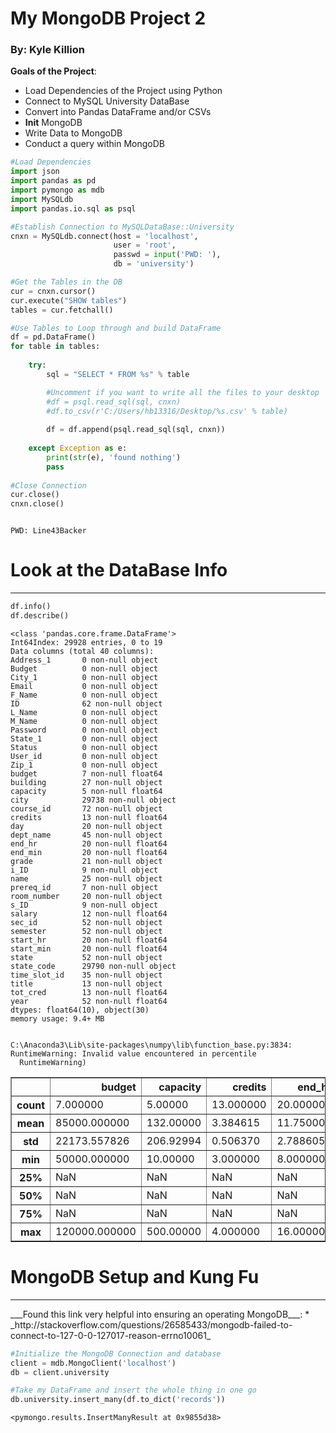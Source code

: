 
# My MongoDB Project 2

### By: Kyle Killion
__Goals of the Project__:
* Load Dependencies of the Project using Python
* Connect to MySQL University DataBase
* Convert into Pandas DataFrame and/or CSVs
* __Init__ MongoDB
* Write Data to MongoDB
* Conduct a query within MongoDB


```python
#Load Dependencies
import json
import pandas as pd
import pymongo as mdb
import MySQLdb
import pandas.io.sql as psql

#Establish Connection to MySQLDataBase::University
cnxn = MySQLdb.connect(host = 'localhost',
                       user = 'root',
                       passwd = input('PWD: '),
                       db = 'university')

#Get the Tables in the DB
cur = cnxn.cursor()
cur.execute("SHOW tables")
tables = cur.fetchall()

#Use Tables to Loop through and build DataFrame
df = pd.DataFrame()
for table in tables:
   
    try:
        sql = "SELECT * FROM %s" % table

        #Uncomment if you want to write all the files to your desktop
        #df = psql.read_sql(sql, cnxn)
        #df.to_csv(r'C:/Users/hb13316/Desktop/%s.csv' % table)
        
        df = df.append(psql.read_sql(sql, cnxn))
        
    except Exception as e:
        print(str(e), 'found nothing')
        pass
        
#Close Connection
cur.close()
cnxn.close()



```

    PWD: Line43Backer
    

# Look at the DataBase Info
<hr>


```python
df.info()
df.describe()
```

    <class 'pandas.core.frame.DataFrame'>
    Int64Index: 29928 entries, 0 to 19
    Data columns (total 40 columns):
    Address_1       0 non-null object
    Budget          0 non-null object
    City_1          0 non-null object
    Email           0 non-null object
    F_Name          0 non-null object
    ID              62 non-null object
    L_Name          0 non-null object
    M_Name          0 non-null object
    Password        0 non-null object
    State_1         0 non-null object
    Status          0 non-null object
    User_id         0 non-null object
    Zip_1           0 non-null object
    budget          7 non-null float64
    building        27 non-null object
    capacity        5 non-null float64
    city            29738 non-null object
    course_id       72 non-null object
    credits         13 non-null float64
    day             20 non-null object
    dept_name       45 non-null object
    end_hr          20 non-null float64
    end_min         20 non-null float64
    grade           21 non-null object
    i_ID            9 non-null object
    name            25 non-null object
    prereq_id       7 non-null object
    room_number     20 non-null object
    s_ID            9 non-null object
    salary          12 non-null float64
    sec_id          52 non-null object
    semester        52 non-null object
    start_hr        20 non-null float64
    start_min       20 non-null float64
    state           52 non-null object
    state_code      29790 non-null object
    time_slot_id    35 non-null object
    title           13 non-null object
    tot_cred        13 non-null float64
    year            52 non-null float64
    dtypes: float64(10), object(30)
    memory usage: 9.4+ MB
    

    C:\Anaconda3\Lib\site-packages\numpy\lib\function_base.py:3834: RuntimeWarning: Invalid value encountered in percentile
      RuntimeWarning)
    




<div>
<table border="1" class="dataframe">
  <thead>
    <tr style="text-align: right;">
      <th></th>
      <th>budget</th>
      <th>capacity</th>
      <th>credits</th>
      <th>end_hr</th>
      <th>end_min</th>
      <th>salary</th>
      <th>start_hr</th>
      <th>start_min</th>
      <th>tot_cred</th>
      <th>year</th>
    </tr>
  </thead>
  <tbody>
    <tr>
      <th>count</th>
      <td>7.000000</td>
      <td>5.00000</td>
      <td>13.000000</td>
      <td>20.000000</td>
      <td>20.000000</td>
      <td>12.000000</td>
      <td>20.000000</td>
      <td>20.00000</td>
      <td>13.000000</td>
      <td>52.000000</td>
    </tr>
    <tr>
      <th>mean</th>
      <td>85000.000000</td>
      <td>132.00000</td>
      <td>3.384615</td>
      <td>11.750000</td>
      <td>48.000000</td>
      <td>74833.333333</td>
      <td>11.450000</td>
      <td>6.00000</td>
      <td>65.692308</td>
      <td>2009.480769</td>
    </tr>
    <tr>
      <th>std</th>
      <td>22173.557826</td>
      <td>206.92994</td>
      <td>0.506370</td>
      <td>2.788605</td>
      <td>4.701623</td>
      <td>16055.774002</td>
      <td>2.742934</td>
      <td>12.31174</td>
      <td>34.649157</td>
      <td>0.504505</td>
    </tr>
    <tr>
      <th>min</th>
      <td>50000.000000</td>
      <td>10.00000</td>
      <td>3.000000</td>
      <td>8.000000</td>
      <td>30.000000</td>
      <td>40000.000000</td>
      <td>8.000000</td>
      <td>0.00000</td>
      <td>0.000000</td>
      <td>2009.000000</td>
    </tr>
    <tr>
      <th>25%</th>
      <td>NaN</td>
      <td>NaN</td>
      <td>NaN</td>
      <td>NaN</td>
      <td>NaN</td>
      <td>NaN</td>
      <td>NaN</td>
      <td>NaN</td>
      <td>NaN</td>
      <td>NaN</td>
    </tr>
    <tr>
      <th>50%</th>
      <td>NaN</td>
      <td>NaN</td>
      <td>NaN</td>
      <td>NaN</td>
      <td>NaN</td>
      <td>NaN</td>
      <td>NaN</td>
      <td>NaN</td>
      <td>NaN</td>
      <td>NaN</td>
    </tr>
    <tr>
      <th>75%</th>
      <td>NaN</td>
      <td>NaN</td>
      <td>NaN</td>
      <td>NaN</td>
      <td>NaN</td>
      <td>NaN</td>
      <td>NaN</td>
      <td>NaN</td>
      <td>NaN</td>
      <td>NaN</td>
    </tr>
    <tr>
      <th>max</th>
      <td>120000.000000</td>
      <td>500.00000</td>
      <td>4.000000</td>
      <td>16.000000</td>
      <td>50.000000</td>
      <td>95000.000000</td>
      <td>16.000000</td>
      <td>30.00000</td>
      <td>120.000000</td>
      <td>2010.000000</td>
    </tr>
  </tbody>
</table>
</div>



# MongoDB Setup and Kung Fu
<hr>
___Found this link very helpful into ensuring an operating MongoDB___:
* _http://stackoverflow.com/questions/26585433/mongodb-failed-to-connect-to-127-0-0-127017-reason-errno10061_


```python
#Initialize the MongoDB Connection and database
client = mdb.MongoClient('localhost')
db = client.university

#Take my DataFrame and insert the whole thing in one go
db.university.insert_many(df.to_dict('records'))

```




    <pymongo.results.InsertManyResult at 0x9855d38>




```python

```
